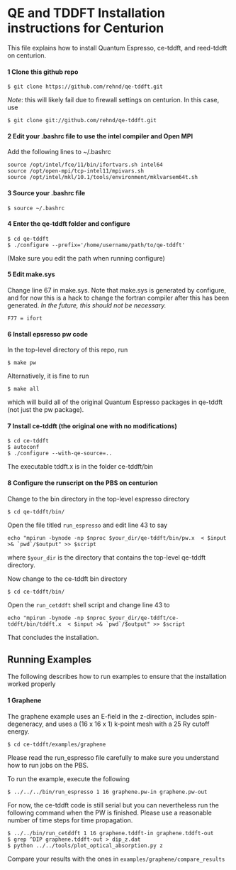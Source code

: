 # QE and TDDFT Installation instructions for Centurion
This file explains how to install Quantum Espresso, ce-tddft, and reed-tddft on centurion.

#### 1 Clone this github repo
```
$ git clone https://github.com/rehnd/qe-tddft.git
```
*Note*: this will likely fail due to firewall settings on centurion. In this case, use

```
$ git clone git://github.com/rehnd/qe-tddft.git
```

#### 2 Edit your .bashrc file to use the intel compiler and Open MPI
Add the following lines to ~/.bashrc

```
source /opt/intel/fce/11/bin/ifortvars.sh intel64
source /opt/open-mpi/tcp-intel11/mpivars.sh
source /opt/intel/mkl/10.1/tools/environment/mklvarsem64t.sh
```

#### 3 Source your .bashrc file
```
$ source ~/.bashrc
```

#### 4 Enter the qe-tddft folder and configure
```
$ cd qe-tddft
$ ./configure --prefix='/home/username/path/to/qe-tddft'
```
(Make sure you edit the path when running configure)

#### 5 Edit make.sys
Change line 67 in make.sys. Note that make.sys is generated by configure, and for now this is a hack to change the fortran compiler after this has been generated. *In the future, this should not be necessary.*

```
F77 = ifort
```

#### 6 Install epsresso pw code
In the top-level directory of this repo, run

```
$ make pw
```
Alternatively, it is fine to run

```
$ make all
```
which will build all of the original Quantum Espresso packages in qe-tddft (not just the pw package).


#### 7 Install ce-tddft (the original one with no modifications)

```
$ cd ce-tddft
$ autoconf
$ ./configure --with-qe-source=..
```

The executable tddft.x is in the folder ce-tddft/bin

#### 8 Configure the runscript on the PBS on centurion
Change to the bin directory in the top-level espresso directory
```
$ cd qe-tddft/bin/
```

Open the file titled ```run_espresso``` and edit line 43 to say

```
echo "mpirun -bynode -np $nproc $your_dir/qe-tddft/bin/pw.x  < $input >& `pwd`/$output" >> $script
```
where ```$your_dir``` is the directory that contains the top-level qe-tddft directory.

Now change to the ce-tddft bin directory

```
$ cd ce-tddft/bin/
```

Open the ```run_cetddft``` shell script and change line 43 to

```
echo "mpirun -bynode -np $nproc $your_dir/qe-tddft/ce-tddft/bin/tddft.x  < $input >& `pwd`/$output" >> $script
```
That concludes the installation.

## Running Examples
The following describes how to run examples to ensure that the installation worked properly

#### 1 Graphene
The graphene example uses an E-field in the z-direction, includes spin-degeneracy, and uses a (16 x 16 x 1) k-point mesh with a 25 Ry cutoff energy.

```
$ cd ce-tddft/examples/graphene
```

Please read the run_espresso file carefully to make sure you understand how to run jobs on the PBS.

To run the example, execute the following


```
$ ../../../bin/run_espresso 1 16 graphene.pw-in graphene.pw-out
```

For now, the ce-tddft code is still serial but you can nevertheless run the following command when the PW is finished. Please use a reasonable number of time steps for time propagation.


```
$ ../../bin/run_cetddft 1 16 graphene.tddft-in graphene.tddft-out
$ grep ^DIP graphene.tddft-out > dip_z.dat
$ python ../../tools/plot_optical_absorption.py z
```

Compare your results with the ones in ```examples/graphene/compare_results```
